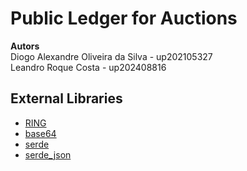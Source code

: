 # Public Ledger for Auctions


**Autors** <br>
Diogo Alexandre Oliveira da Silva - up202105327 <br>
Leandro Roque Costa - up202408816

## External Libraries

- [RING](https://crates.io/crates/ring)
- [base64](https://crates.io/crates/base64)
- [serde](https://crates.io/crates/serde)
- [serde_json](https://crates.io/crates/serde_json)